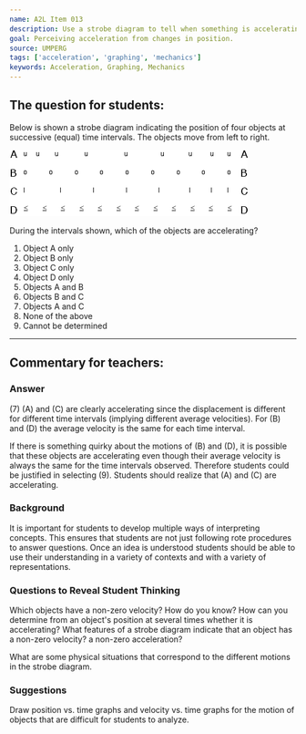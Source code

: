```yaml
---
name: A2L Item 013
description: Use a strobe diagram to tell when something is accelerating.
goal: Perceiving acceleration from changes in position.
source: UMPERG
tags: ['acceleration', 'graphing', 'mechanics']
keywords: Acceleration, Graphing, Mechanics
---
```


## The question for students:

Below is shown a strobe diagram indicating the position of four objects
at successive (equal) time intervals.  The objects move from left to
right.

![Item013_fig1.gif](../images/Item013_fig1.gif)

During the intervals shown, which of the objects are accelerating?

1. Object A only
2. Object B only
3. Object C only
4. Object D only
5. Objects A and B
6. Objects B and C
7. Objects A and C
8. None of the above
9. Cannot be determined


<hr/>

## Commentary for teachers:

### Answer

(7) (A) and (C) are clearly accelerating since the displacement is
different for different time intervals (implying different average
velocities).  For (B) and (D) the average velocity is the same for each
time interval.

If there is something quirky about the motions of (B) and (D), it is
possible that these objects are accelerating even though their average
velocity is always the same for the time intervals observed.  Therefore
students could be justified in selecting (9).  Students should realize
that (A) and (C) are accelerating.

### Background

It is important for students to develop multiple ways of interpreting
concepts.  This ensures that students are not just following rote
procedures to answer questions.  Once an idea is understood students
should be able to use their understanding in a variety of contexts and
with a variety of representations.

### Questions to Reveal Student Thinking

Which objects have a non-zero velocity?  How do you know?  How can you
determine from an object's position at several times whether it is
accelerating?  What features of a strobe diagram indicate that an object
has a non-zero velocity?  a non-zero acceleration?

What are some physical situations that correspond to the different
motions in the strobe diagram.

### Suggestions

Draw position vs. time graphs and velocity vs. time graphs for the
motion of objects that are difficult for students to analyze.
